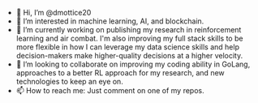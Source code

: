 - 👋 Hi, I’m @dmottice20
- 👀 I’m interested in machine learning, AI, and blockchain. 
- 🌱 I’m currently working on publishing my research in reinforcement learning and air combat. I'm also improving my full stack skills to be more flexible in how I can leverage my data science skills and help decision-makers make higher-quality decisions at a higher velocity.
- 💞️ I’m looking to collaborate on improving my coding ability in GoLang, approaches to a better RL approach for my research, and new technologies to keep an eye on.
- 📫 How to reach me: Just comment on one of my repos.

<!---
dmottice20/dmottice20 is a ✨ special ✨ repository because its `README.md` (this file) appears on your GitHub profile.
You can click the Preview link to take a look at your changes.
--->
